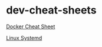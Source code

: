 # dev-cheat-sheets

[Docker Cheat Sheet](https://cs.slackbluetide.com/docker-cs)

[Linux Systemd](https://cs.slackbluetide.com/linux-systemd-cs)

